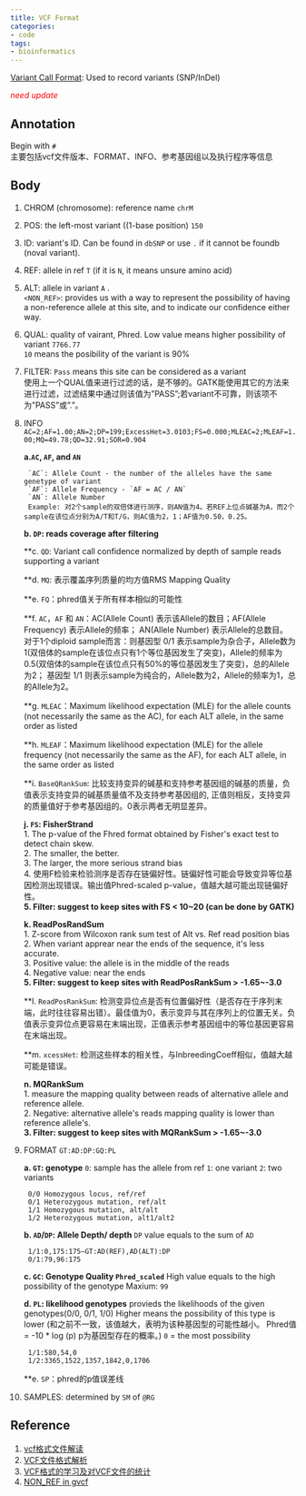 ```yaml
---
title: VCF Format
categories: 
- code
tags: 
- bioinformatics
---
```


[Variant Call Format](http://gatkforums.broadinstitute.org/discussion/1268/how-should-i-interpret-vcf-files-produced-by-the-gatk): Used to record variants (SNP/InDel)

<span style="color:red">*need update*</span>

## Annotation
Begin with `#` <br>
主要包括vcf文件版本、FORMAT、INFO、参考基因组以及执行程序等信息


## Body
1. CHROM (chromosome): reference name `chrM`
2. POS: the left-most variant ((1-base position) `150`
3. ID: variant's ID. Can be found in `dbSNP` or use `.` if it cannot be foundb (noval variant).
4. REF: allele in ref `T` (if it is `N`, it means unsure amino acid)
5. ALT: allele in variant `A` .  <br>
`<NON_REF>`: provides us with a way to represent the possibility of having a non-reference allele at this site, and to indicate our confidence either way.

6. QUAL: quality of vairant, Phred. Low value means higher possibility of variant `7766.77` <br>
`10` means the posibility of the variant is 90%

7. FILTER: `Pass` means this site can be considered as a variant <br>
使用上一个QUAL值来进行过滤的话，是不够的。GATK能使用其它的方法来进行过滤，过滤结果中通过则该值为”PASS”;若variant不可靠，则该项不为”PASS”或”.”。

8. INFO `AC=2;AF=1.00;AN=2;DP=199;ExcessHet=3.0103;FS=0.000;MLEAC=2;MLEAF=1.00;MQ=49.78;QD=32.91;SOR=0.904`
   
   **a.`AC`, `AF`, and `AN`**
   
        `AC`: Allele Count - the number of the alleles have the same genetype of variant
        `AF`: Allele Frequency - `AF = AC / AN`
        `AN`: Allele Number
        Example: 对2个sample的双倍体进行测序，则AN值为4。若REF上位点碱基为A，而2个sample在该位点分别为A/T和T/G，则AC值为2，1；AF值为0.50，0.25。
        
    **b. `DP`: reads coverage after filtering**
    
    **c. `QD`: Variant call confidence normalized by depth of sample reads supporting a variant
    
    **d. `MQ`: 表示覆盖序列质量的均方值RMS Mapping Quality
    
    **e. `FQ`：phred值关于所有样本相似的可能性
    
    **f. `AC`，`AF` 和 `AN`：AC(Allele Count) 表示该Allele的数目；AF(Allele Frequency) 表示Allele的频率； AN(Allele Number) 表示Allele的总数目。<br>
     对于1个diploid sample而言：则基因型 0/1 表示sample为杂合子，Allele数为1(双倍体的sample在该位点只有1个等位基因发生了突变)，Allele的频率为0.5(双倍体的sample在该位点只有50%的等位基因发生了突变)，总的Allele为2； 基因型 1/1 则表示sample为纯合的，Allele数为2，Allele的频率为1，总的Allele为2。
     
     **g. `MLEAC`：Maximum likelihood expectation (MLE) for the allele counts (not necessarily the same as the AC), for each ALT allele, in the same order as listed
     
     **h.  `MLEAF`：Maximum likelihood expectation (MLE) for the allele frequency (not necessarily the same as the AF), for each ALT allele, in the same order as listed
     
     **i. `BaseQRankSum`: 比较支持变异的碱基和支持参考基因组的碱基的质量，负值表示支持变异的碱基质量值不及支持参考基因组的, 正值则相反，支持变异的质量值好于参考基因组的。0表示两者无明显差异。
    
    **j. `FS`: FisherStrand**<br>
        1. The p-value of the Fhred format obtained by Fisher's exact test to detect chain skew.<br>
        2. The smaller, the better.<br>
        3. The larger, the more serious strand bias<br>
        4. 使用F检验来检验测序是否存在链偏好性。链偏好性可能会导致变异等位基因检测出现错误。输出值Phred-scaled p-value，值越大越可能出现链偏好性。<br>
        **5. Filter: suggest to keep sites with FS < 10~20 (can be done by GATK)**
        
    **k. ReadPosRandSum**<br>
        1. Z-score from Wilcoxon rank sum test of Alt vs. Ref read position bias<br>
        2. When variant apprear near the ends of the sequence, it's less accurate.<br>
        3. Positive value: the allele is in the middle of the reads<br>
        4. Negative value: near the ends<br>
        **5. Filter: suggest to keep sites with ReadPosRankSum > -1.65~-3.0**<br>
    
    **l. `ReadPosRankSum`: 检测变异位点是否有位置偏好性（是否存在于序列末端，此时往往容易出错）。最佳值为0，表示变异与其在序列上的位置无关。负值表示变异位点更容易在末端出现，正值表示参考基因组中的等位基因更容易在末端出现。
    
    **m.  `xcessHet`: 检测这些样本的相关性，与InbreedingCoeff相似，值越大越可能是错误。
        
    **n. MQRankSum**<br>
        1. measure the mapping quality between reads of alternative allele and reference allele.<br>
        2. Negative: alternative allele's reads mapping quality is lower than reference allele's.<br>
        **3. Filter: suggest to keep sites with MQRankSum > -1.65~-3.0**

9. FORMAT `GT:AD:DP:GQ:PL`

    **a. `GT`: genotype**
        `0`: sample has the allele from ref
        `1`: one variant
        `2`: two variants

        0/0 Homozygous locus, ref/ref
        0/1 Heterozygous mutation, ref/alt
        1/1 Homozygous mutation, alt/alt
        1/2 Heterozygous mutation, alt1/alt2
        
    **b. `AD`/`DP`: Allele Depth/ depth**
        `DP` value equals to the sum of `AD`
        
        1/1:0,175:175—GT:AD(REF),AD(ALT):DP
        0/1:79,96:175
        
    **c. `GC`: Genotype Quality `Phred_scaled`**
        High value equals to the high possibility of the genotype
        Maxium: `99`
        
    **d. `PL`: likelihood genotypes**
        provieds the likelihoods of the given genotypes(0/0, 0/1, 1/0)
        Higher means the possibility of this type is lower (和之前不一致，该值越大，表明为该种基因型的可能性越小。 Phred值 = -10 * log (p) p为基因型存在的概率。)
        `0` = the most possibility
        
        1/1:580,54,0
        1/2:3365,1522,1357,1842,0,1706
    **e. `SP`：phred的p值误差线
        
10. SAMPLES: determined by `SM` of `@RG` 

## Reference
1. [vcf格式文件解读](https://blog.csdn.net/genome_denovo/article/details/78697679)
2. [VCF文件格式解析](https://www.jianshu.com/p/13f162636164)
3. [VCF格式的学习及对VCF文件的统计](https://www.jianshu.com/p/38f734ae47f5)
4. [NON_REF in gvcf](https://gatkforums.broadinstitute.org/gatk/discussion/4216/non-ref-in-gvcf)

